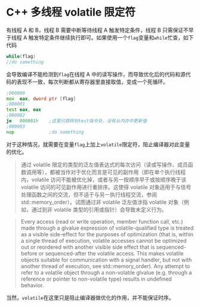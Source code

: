 <!---
cdate: 2020/07/27
mdate: 2020/07/27
tags: C++
--->

# C++ 多线程 volatile 限定符

有线程 A 和 B，线程 B 需要中断等待线程 A 触发特定条件，线程 B 只需保证不早于线程 A 触发特定条件继续执行即可。如果使用一个`flag`变量和`while`忙查，如下代码

```c
while(flag)
//do something
```

会导致编译不能检测到`flag`在线程 A 中的读写操作，而导致优化后的代码和源代码的表现不一致，每次判断都从寄存器里直接取值，变成一个死循环。

```asm
;000000 
mov  eax, dword ptr [flag]
;000001
test eax, eax 
;000002
je   000001h    ;这里只跳转到test指令处，没有从内存中更新值 
;000003
nop             ;do something
```

对于这种情况，就需要在变量`flag`上加上`volatile`限定符，阻止编译器对此变量的优化。

> 通过 volatile 限定的类型的泛左值表达式的每次访问（读或写操作、成员函数调用等），都被当作对于优化而言是可见的副作用（即在单个执行线程内，volatile 访问不能被优化掉，或者与另一按顺序早于或按顺序晚于该 volatile 访问的可见副作用进行重排序。这使得 volatile 对象适用于与信号处理函数之间的交流，但不适于与另一执行线程交流，参阅 std::memory_order）。试图通过非 volatile 泛左值涉指 volatile 对象（例如，通过到非 volatile 类型的引用或指针）会导致未定义行为。

> Every access (read or write operation, member function call, etc.) made through a glvalue expression of volatile-qualified type is treated as a visible side-effect for the purposes of optimization (that is, within a single thread of execution, volatile accesses cannot be optimized out or reordered with another visible side effect that is sequenced-before or sequenced-after the volatile access. This makes volatile objects suitable for communication with a signal handler, but not with another thread of execution, see std::memory_order). Any attempt to refer to a volatile object through a non-volatile glvalue (e.g. through a reference or pointer to non-volatile type) results in undefined behavior.

当然，`volatile`在这里只是阻止编译器做优化的作用，并不能保证时序。